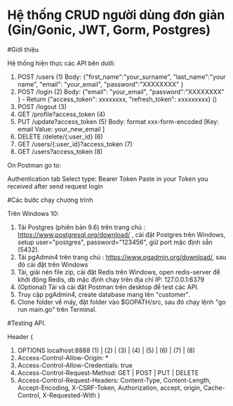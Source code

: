 # Hệ thống CRUD người dùng đơn giản (Gin/Gonic, JWT, Gorm, Postgres)
#Giới thiệu

Hệ thống hiện thực các API bên dưới:

1. POST /users  (1)  Body: {"first_name":"your_surname", "last_name":"your name", "email": "your_email", "password":"XXXXXXXX" }   
2. POST /login (2)   Body: {"email": "your_email", "password":"XXXXXXXX" } - Return {"access_token": xxxxxxxx, "refresh_token": xxxxxxxxx} ()
3. POST /logout (3)  
4. GET  /profile?access_token (4)  
5. PUT  /update?access_token (5) Body: format xxx-form-encoded  [Key: email     Value: your_new_email ]
6. DELETE /delete/{:user_id} (6)
7. GET /users/{:user_id}?access_token (7)
8. GET /users?access_token (8)

On Postman go to:

Authentication tab
Select type: Bearer Token
Paste in your Token you received after send request login

#Các bước chạy chương trình

Trên Windows 10:

1. Tải Postgres (phiên bản 9.6) trên trang chủ : https://www.postgresql.org/download/ , cài đặt Postgres trên Windows, setup user="postgres", password="123456", giữ port mặc định sẵn (5432). 
2. Tải pgAdmin4 trên trang chủ : https://www.pgadmin.org/download/, sau đó cài đặt trên Windows
3. Tải, giải nén file zip, cài đặt Redis trên Windows, open redis-server để khởi động Redis, db mặc định chạy trên địa chỉ IP: 127.0.0.1:6379 
4. (Optional) Tải và cài đặt Postman trên desktop để test các API.
5. Truy cập pgAdmin4, create database mang tên "customer".
6. Clone folder về máy, đặt folder vào $GOPATH/src, sau đó chạy lệnh "go run main.go" trên Terminal.

#Testing API.

Header {
   1. OPTIONS localhost:8888 (1) | (2) | (3) | (4) | (5) | (6) | (7) | (8)
   2. Access-Control-Allow-Origin: *
   3. Access-Control-Allow-Credentials: true
   4. Access-Control-Request-Method: GET | POST | PUT | DELETE
   5. Access-Control-Request-Headers: Content-Type, Content-Length, Accept-Encoding, X-CSRF-Token, Authorization, accept, origin, Cache-Control, X-Requested-With
}


